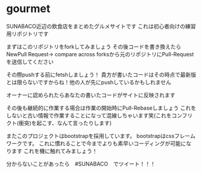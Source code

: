 # gourmet

SUNABACO近辺の飲食店をまとめたグルメサイトです
これは初心者向けの練習用リポジトリです

まずはこのリポジトリをforkしてみましょう
その後コードを書き換えたらNewPull Request→ compare across forksから元のリポジトリにPull-Requestを送信してください

その際pushする前にfetshしましょう！
貴方が書いたコードはその時点で最新版とは限らないですからね！他の人が先にpushしているかもしれません

オーナーに認められたらあなたの書いたコードがサイトに反映されます

その後も継続的に作業する場合は作業の開始時にPull-Rebaseしましょう
これをしないと古い情報で作業することになって混線しちゃいます笑(これをコンフリクト(衝突)を起こす、なんて言ったりします)

またこのプロジェクトはbootstrapを採用しています。
bootstrapはcssフレームワークです。
これに慣れることで今までよりも素早いコーディングが可能になります
これを機に触れてみましょう！

分からないことがあったら　#SUNABACO　でツイート！！！